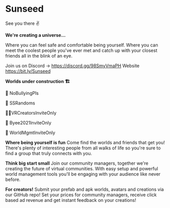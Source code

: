 # Sunseed
See you there ✌️

**We're creating a universe...**

Where you can feel safe and comfortable being yourself. Where you can meet the coolest people you've ever met and catch up with your closest friends all in the blink of an eye.

Join us on Discord -> https://discord.gg/98SmyVmaPH
Website https://bit.ly/Sunseed

**Worlds under construction 🏗**

🛑 NoBullyingPls

👻 SSRandoms

👨‍💻VRCreatorsInviteOnly

🥳 Byee2021InviteOnly

🤴 WorldMgmtInviteOnly


**Where being yourself is fun**
Come find the worlds and friends that get you! There's plenty of interesting people from all walks of life so you're sure to find a group that truly connects with you.

**Think big start small**
Join our community managers, together we're creating the future of virtual communities. With easy setup and powerful world management tools you'll be engaging with your audience like never before.

**For creators!**
Submit your prefab and apk worlds, avatars and creations via our GitHub repo! Set your prices for community managers, receive click based ad revenue and get instant feedback on your creations! 
